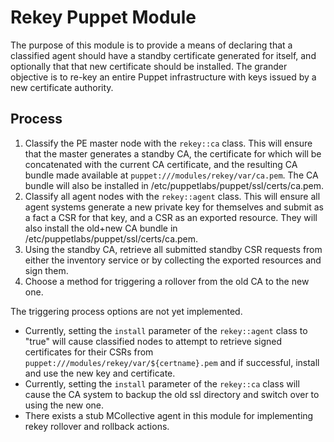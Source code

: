 # Rekey Puppet Module #

The purpose of this module is to provide a means of declaring that a classified
agent should have a standby certificate generated for itself, and optionally
that that new certificate should be installed. The grander objective is to
re-key an entire Puppet infrastructure with keys issued by a new certificate
authority.

## Process ##

1. Classify the PE master node with the `rekey::ca` class. This will ensure
   that the master generates a standby CA, the certificate for which will be
   concatenated with the current CA certificate, and the resulting CA bundle
   made available at `puppet:///modules/rekey/var/ca.pem`. The CA bundle will
   also be installed in /etc/puppetlabs/puppet/ssl/certs/ca.pem.
2. Classify all agent nodes with the `rekey::agent` class. This will ensure all
   agent systems generate a new private key for themselves and submit as a fact
   a CSR for that key, and a CSR as an exported resource. They will also
   install the old+new CA bundle in /etc/puppetlabs/puppet/ssl/certs/ca.pem.
3. Using the standby CA, retrieve all submitted standby CSR requests from
   either the inventory service or by collecting the exported resources and
   sign them.
4. Choose a method for triggering a rollover from the old CA to the new one.

The triggering process options are not yet implemented.

* Currently, setting the `install` parameter of the `rekey::agent` class to
  "true" will cause classified nodes to attempt to retrieve signed certificates
  for their CSRs from `puppet:///modules/rekey/var/${certname}.pem` and if
  successful, install and use the new key and certificate. 
* Currently, setting the `install` parameter of the `rekey::ca` class will
  cause the CA system to backup the old ssl directory and switch over to using
  the new one.
* There exists a stub MCollective agent in this module for implementing rekey
  rollover and rollback actions.

